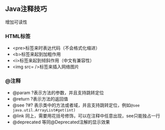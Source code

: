 ## Java注释技巧

增加可读性

### HTML标签

- &lt;pre&gt;标签来时表达代码（不会格式化缩进）
- &lt;b&gt;标签来起到加粗作用
- &lt;i&gt;标签来起到倾斜作用（中文有兼容性）
- &lt;img src= /&gt;标签来插入网络图片

### @注释

- @param ?表示方法的参数，并且支持跳转定位
- @return ?表示方法的返回值
- @see ?#? 表示类中的方法或者域，并且支持跳转定位，例如`@see java.util.ArrayList#get(int)`
- @link 同上，需要用花括号修饰，可以在注释中任意出现，see只能独占一行
- @deprecated 等同@Deprecated注解的显示效果


